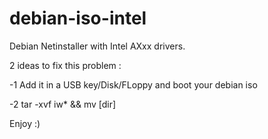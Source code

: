 # debian-iso-intel
Debian Netinstaller with Intel AXxx drivers.



2 ideas to fix this problem :


-1  Add it in a USB key/Disk/FLoppy and boot your debian iso 


-2 
tar -xvf iw* && mv [dir]


Enjoy :)

